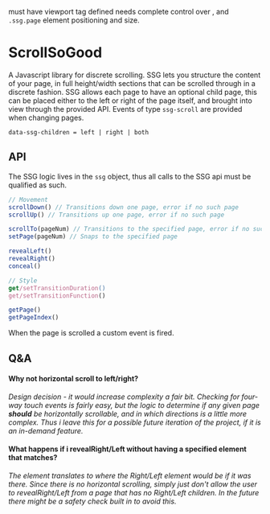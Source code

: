 
must have viewport tag defined
needs complete control over <body>, <html> and `.ssg.page` element positioning and size.

# ScrollSoGood
A Javascript library for discrete scrolling. SSG lets you structure the content of your page, in full height/width sections that can be scrolled through in a discrete fashion. SSG allows each page to have an optional child page, this can be placed either to the left or right of the page itself, and brought into view through the provided API. Events of type `ssg-scroll` are provided when changing pages.

`data-ssg-children = left | right | both`

## API

The SSG logic lives in the `ssg` object, thus all calls to the SSG api must be qualified as such.

```javascript
// Movement
scrollDown() // Transitions down one page, error if no such page
scrollUp() // Transitions up one page, error if no such page

scrollTo(pageNum) // Transitions to the specified page, error if no such page
setPage(pageNum) // Snaps to the specified page

revealLeft()
revealRight()
conceal()

// Style
get/setTransitionDuration()
get/setTransitionFunction()

getPage()
getPageIndex()
```

When the page is scrolled a custom event is fired. 

## Q&A

#### Why not horizontal scroll to left/right?
_Design decision - it would increase complexity a fair bit. Checking for four-way touch events is fairly easy, but the logic to determine if any given page **should** be horizontally scrollable, and in which directions is a little more complex. Thus i leave this for a possible future iteration of the project, if it is an in-demand feature._

#### What happens if i revealRight/Left without having a specified element that matches?
_The element translates to where the Right/Left element would be if it was there. Since there is no horizontal scrolling, simply just don't allow the user to revealRight/Left from a page that has no Right/Left children. In the future there might be a safety check built in to avoid this._